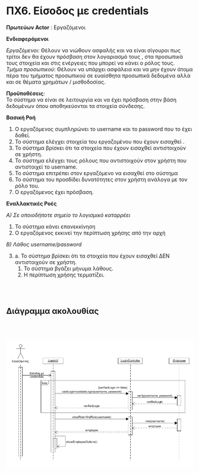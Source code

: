 # ΠΧ6. Είσοδος με credentials

**Πρωτεύων Actor** : Εργαζόμενοι <br/>

**Ενδιαφερόμενοι**

*Εργαζόμενοι*: Θέλουν να νιώθουν ασφαλής και να είναι σίγουροι πως τρίτοι δεν θα έχουν πρόσβαση στον λογαριασμό τους , στα προσωπικά τους στοιχεία και στις ενέργειες που μπορεί να κάνει ο ρόλος τους.<br/>
*Τμήμα προσωπικού*: Θέλουν να υπάρχει ασφάλεια και να μην έχουν άτομα πέρα του τμήματος προσωπικού σε ευαίσθητα προσωπικά δεδομένα αλλά και σε θέματα χρημάτων / μισθοδοσίας. <br/>

**Προϋποθέσεις**:<br/>
 To σύστημα να είναι σε λειτουργία και να έχει πρόσβαση στην βάση δεδομένων όπου αποθηκεύονται τα στοιχεία σύνδεσης.<br/>

**Βασική Ροή**

1)	Ο εργαζόμενος συμπληρώνει το username και το password που το έχει δοθεί.
2)	Το σύστημα ελέγχει στοιχεία του εργαζομένου που έχουν εισαχθεί .
3)	Το σύστημα βρίσκει ότι τα στοιχεία που έχουν εισαχθεί αντιστοιχούν σε χρήστη.
4)	Το σύστημα ελέγχει τους ρόλους που αντιστοιχούν στον χρήστη που αντιστοιχεί το username.
5)	Το σύστημα επιτρέπει στον εργαζόμενο να εισαχθεί στο σύστημα
6)	Το σύστημα του προσδίδει δυνατότητες στον χρήστη  ανάλογα με τον ρόλο του.
7) Ο εργαζόμενος έχει πρόσβαση.

**Εναλλακτικές Ροές**

*Α) Σε οποιοδήποτε σημείο το λογισμικό καταρρέει* 
1)	Το σύστημα κάνει επανεκκίνηση
2)	Ο εργαζόμενος εκκινεί την περίπτωση χρήσης από την αρχή  

*Β) Λάθος username/password*

3) a.	Το σύστημα βρίσκει ότι τα στοιχεία που έχουν εισαχθεί ΔΕΝ αντιστοιχούν σε χρήστη.
    1)	Το σύστημα βγάζει μήνυμα λάθους.
    2)	Η περίπτωση χρήσης τερματίζει.


<br/>
<br/>

**Διάγραμμα ακολουθίας**
---
<br/>
<br/>

![sequence login with credentials  ](/docs/markdown/uml/requirements/sequence-login-with-credentials.png)
